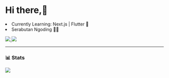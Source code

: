 <h1>Hi there,👋</h1>

<li>Currently Learning: Next.js | Flutter 🚀</li>
<li>Serabutan Ngoding 🧑‍💻</li>


<p>
  <a href="https://www.linkedin.com/in/mochammad-fernanda/">
    <img src="https://img.shields.io/badge/-mochammad%20fernanda-blue?style=for-the-badge&logo=Linkedin&logoColor=3178C6&labelColor=black&color=black">
  </a>
  <a href="mailto:veloxium.dev@gmail.com">
    <img src="https://img.shields.io/badge/veloxium.dev@gmail.com-0078D4?style=for-the-badge&logo=Gmail&logoColor=3178C6&labelColor=black&color=black">
  </a>
</p>

---

### 📊 Stats  
<p>
  <a href="https://github.com/Veloxium">
    <img src="https://github-readme-stats.vercel.app/api/top-langs/?username=Veloxium&layout=compact&theme=chartreuse-dark&langs_count=6">
  </a>
</p>
